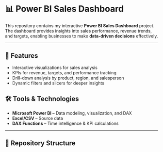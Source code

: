 # 📊 Power BI Sales Dashboard

This repository contains my interactive **Power BI Sales Dashboard** project.  
The dashboard provides insights into sales performance, revenue trends, and targets, enabling businesses to make **data-driven decisions** effectively.

---

## 🚀 Features
- Interactive visualizations for sales analysis  
- KPIs for revenue, targets, and performance tracking  
- Drill-down analysis by product, region, and salesperson  
- Dynamic filters and slicers for deeper insights  



## 🛠 Tools & Technologies
- **Microsoft Power BI** – Data modeling, visualization, and DAX  
- **Excel/CSV** – Source data  
- **DAX Functions** – Time intelligence & KPI calculations  

---

## 📂 Repository Structure
